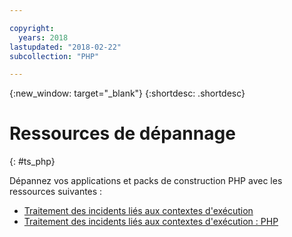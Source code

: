 ```yaml
---

copyright:
  years: 2018
lastupdated: "2018-02-22"
subcollection: "PHP"

---
```


{:new_window: target="_blank"}
{:shortdesc: .shortdesc}

# Ressources de dépannage
{: #ts_php}

Dépannez vos applications et packs de construction PHP avec les ressources suivantes :

* [Traitement des incidents liés aux contextes d'exécution](docs/runtimes-common/ts_runtimes.html#runtimes)
* [Traitement des incidents liés aux contextes d'exécution : PHP](docs/runtimes-common/ts_runtimes.html#ts_php)
